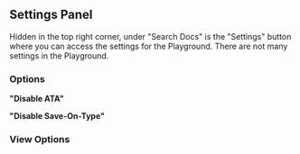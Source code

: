 ## Settings Panel

Hidden in the top right corner, under "Search Docs" is the "Settings" button where you can access the settings for the Playground. There are not many settings in the Playground.

### Options

**"Disable ATA"**

**"Disable Save-On-Type"**

### View Options
